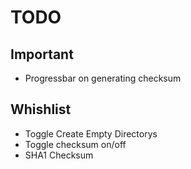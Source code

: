 TODO
==============


Important
---------
* Progressbar on generating checksum


Whishlist
---------
* Toggle Create Empty Directorys
* Toggle checksum on/off
* SHA1 Checksum